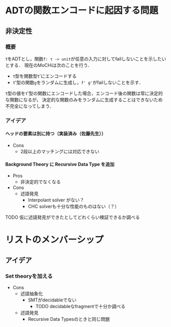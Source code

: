 

ADTの関数エンコードに起因する問題
=================================

非決定性
--------

### 概要

τをADTとし，関数`f: τ -> unit`が任意の入力に対してfailしないことを示したいとする．
現在のMoCHiは次のことを行う．

+ τ型を関数型τ'にエンコードする
+ τ'型の関数`g`をランダムに生成し，`f' g'`がfailしないことを示す．

τ型の値をτ'型の関数にエンコードした場合，エンコード後の関数は常に決定的な関数になるが，
決定的な関数のみをランダムに生成することはできないため不完全になってしまう．

### アイデア

#### ヘッドの要素は別に持つ（実装済み（佐藤先生））

+ Cons
    + 2段以上のマッチングには対応できない

#### Background Theory に Recursive Data Type を追加

+ Pros
    + 非決定的でなくなる
+ Cons
    + 述語発見
        + Interpolant solver がない？
        + CHC solverも十分な性能のものはない（？）

TODO 仮に述語発見ができたとしてどれくらい検証できるか調べる


リストのメンバーシップ
======================


アイデア
--------

### Set theoryを加える

+ Cons
    <!-- + A New Fast Tableau-Based Decision Procedure for an Unquantified Fragment of Set Theory -->
    + 述語抽象化
        + SMTがdecidableでない
            + TODO decidableなfragmentで十分か調べる
    + 述語発見
        + Recursive Data Typesのときと同じ問題


<!--
+ A New Fast Tableau-Based Decision Procedure for an Unquantified Fragment of Set Theory
+ Deepak Kapur, Rupak Majumdar, and Calogero G. Zarba. Interpolation for data structures. In Proc. SIGSOFT FSE. ACM, 2006.
    + EUF+LAでset, multisetのinterpolationができるらしい
+ A Data-Driven CHC Solver
    + Princetonで紹介してもらったやつ
+ Solving Constrained Horn Clauses with SMT
    + https://arieg.bitbucket.io/pdf/satsmtar-school-2018.pdf
-->


